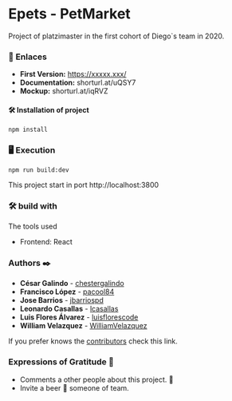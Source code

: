 # Epets - PetMarket

Project of platzimaster in the first cohort of Diego`s team in 2020.

### 🚀 Enlaces

 * **First Version:** https://xxxxx.xxx/
 * **Documentation:** shorturl.at/uQSY7
 * **Mockup:** shorturl.at/iqRVZ

#### 🛠 Installation of project
```
npm install
```

### 🖥 Execution

```
npm run build:dev
```

This project start in port http://localhost:3800

### 🛠️ build with

The tools used

  * Frontend: React

### Authors ✒️

* **César Galindo** - [chestergalindo](https://github.com/chestergalindo)
* **Francisco López** - [pacool84](https://github.com/pacool84)
* **Jose Barrios** - [jbarriospd](https://github.com/jbarriospd)
* **Leonardo Casallas** - [lcasallas](https://github.com/lcasallas)
* **Luis Flores Álvarez** - [luisflorescode](https://github.com/luisflorescode)
* **William Velazquez** - [WilliamVelazquez](https://github.com/WilliamVelazquez)

If you prefer knows the [contributors](https://github.com/lcasallas/epets/pulse/monthly) check this link.

### Expressions of Gratitude 🎁

* Comments a other people about this project. 📢
* Invite a beer 🍺 someone of team.

